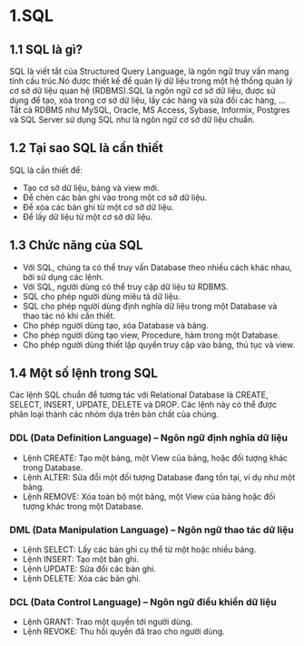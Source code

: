 # 1.SQL 
## 1.1 SQL là gì?
SQL là viết tắt của Structured Query Language, là ngôn ngữ truy vấn mang tính cấu trúc.Nó được thiết kế để quản lý dữ liệu trong một hệ thống quản lý cơ sở dữ liệu quan hệ (RDBMS).SQL là ngôn ngữ cơ sở dữ liệu, được sử dụng để tạo, xóa trong cơ sở dữ liệu, lấy các hàng và sửa đổi các hàng, …Tất cả RDBMS như MySQL, Oracle, MS Access, Sybase, Informix, Postgres và SQL Server sử dụng SQL như là ngôn ngữ cơ sở dữ liệu chuẩn.
## 1.2 Tại sao SQL là cần thiết
SQL là cần thiết để:
* Tạo cơ sở dữ liệu, bảng và view mới.
* Để chèn các bản ghi vào trong một cơ sở dữ liệu.
* Để xóa các bản ghi từ một cơ sở dữ liệu.
* Để lấy dữ liệu từ một cơ sở dữ liệu.
## 1.3 Chức năng của SQL
* Với SQL, chúng ta có thể truy vấn Database theo nhiều cách khác nhau, bởi sử dụng các lệnh.
* Với SQL, người dùng có thể truy cập dữ liệu từ RDBMS.
* SQL cho phép người dùng miêu tả dữ liệu.
* SQL cho phép người dùng định nghĩa dữ liệu trong một Database và thao tác nó khi cần thiết.
* Cho phép người dùng tạo, xóa Database và bảng.
* Cho phép người dùng tạo view, Procedure, hàm trong một Database.
* Cho phép người dùng thiết lập quyền truy cập vào bảng, thủ tục và view.
## 1.4 Một số lệnh trong SQL
Các lệnh SQL chuẩn để tương tác với Relational Database là CREATE, SELECT, INSERT, UPDATE, DELETE và DROP. Các lệnh này có thể được phân loại thành các nhóm dựa trên bản chất của chúng.
### DDL (Data Definition Language) – Ngôn ngữ định nghĩa dữ liệu
* Lệnh CREATE: Tạo một bảng, một View của bảng, hoặc đối tượng khác trong Database.
* Lệnh ALTER: Sửa đổi một đối tượng Database đang tồn tại, ví dụ như một bảng.
* Lệnh REMOVE: Xóa toàn bộ một bảng, một View của bảng hoặc đối tượng khác trong một Database.
### DML (Data Manipulation Language) – Ngôn ngữ thao tác dữ liệu
* Lệnh SELECT: Lấy các bản ghi cụ thể từ một hoặc nhiều bảng.
* Lệnh INSERT: Tạo một bản ghi.
* Lệnh UPDATE: Sửa đổi các bản ghi.
* Lệnh DELETE: Xóa các bản ghi.
### DCL (Data Control Language) – Ngôn ngữ điều khiển dữ liệu
* Lệnh GRANT: Trao một quyền tới người dùng.
* Lệnh REVOKE: Thu hồi quyền đã trao cho người dùng.

